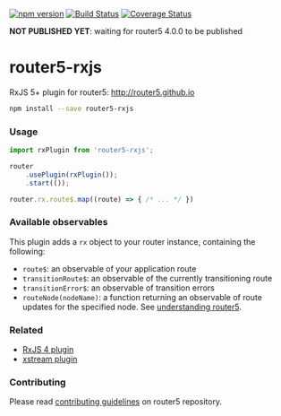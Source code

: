 [![npm version](https://badge.fury.io/js/router5-rxjs.svg)](https://badge.fury.io/js/router5-rxjs)
[![Build Status](https://travis-ci.org/router5/router5-rxjs.svg?branch=master)](https://travis-ci.org/router5/router5-rxjs?branch=master)
[![Coverage Status](https://coveralls.io/repos/router5/router5-rxjs/badge.svg?branch=master&service=github)](https://coveralls.io/github/router5/router5-rxjs?branch=master)

__NOT PUBLISHED YET__: waiting for router5 4.0.0 to be published

# router5-rxjs

RxJS 5+ plugin for router5: http://router5.github.io

```sh
npm install --save router5-rxjs
```

### Usage

```js
import rxPlugin from 'router5-rxjs';

router
    .usePlugin(rxPlugin());
    .start(());

router.rx.route$.map((route) => { /* ... */ })
```

### Available observables

This plugin adds a `rx` object to your router instance, containing the following:
- `route$`: an observable of your application route
- `transitionRoute$`: an observable of the currently transitioning route
- `transitionError$`: an observable of transition errors
- `routeNode(nodeName)`: a function returning an observable of route updates for the specified node. See [understanding router5](http://router5.github.io/docs/understanding-router5.html).

### Related

- [RxJS 4 plugin](https://github.com/router5/router5-rx)
- [xstream plugin](https://github.com/router5/xstream-plugin)

### Contributing

Please read [contributing guidelines](https://github.com/router5/router5/blob/master/CONTRIBUTING.md) on router5 repository.
